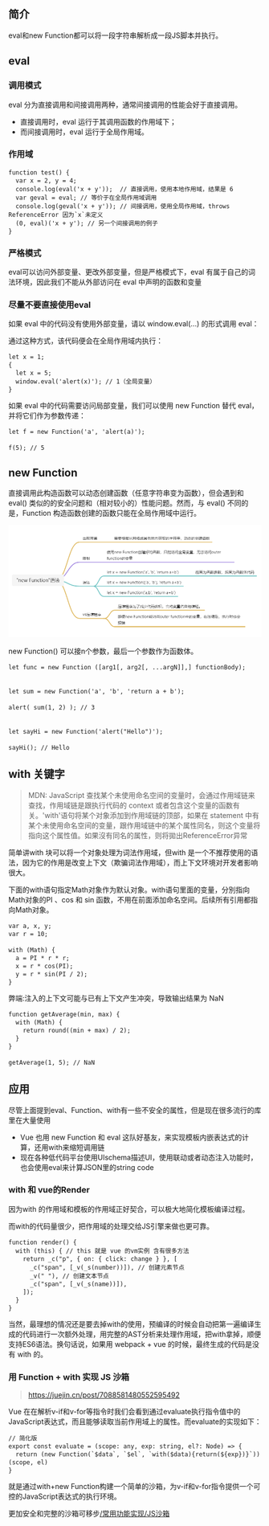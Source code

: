 
## 简介

eval和new Function都可以将一段字符串解析成一段JS脚本并执行。

## eval

### 调用模式
eval 分为直接调用和间接调用两种，通常间接调用的性能会好于直接调用。

- 直接调用时，eval 运行于其调用函数的作用域下；
- 而间接调用时，eval 运行于全局作用域。

### 作用域
```tsx
function test() {
  var x = 2, y = 4;
  console.log(eval('x + y'));  // 直接调用，使用本地作用域，结果是 6
  var geval = eval; // 等价于在全局作用域调用
  console.log(geval('x + y')); // 间接调用，使用全局作用域，throws ReferenceError 因为`x`未定义
  (0, eval)('x + y'); // 另一个间接调用的例子
​}
```

### 严格模式

eval可以访问外部变量、更改外部变量，但是严格模式下，eval 有属于自己的词法环境，因此我们不能从外部访问在 eval 中声明的函数和变量

### 尽量不要直接使用eval

如果 eval 中的代码没有使用外部变量，请以 window.eval(...) 的形式调用 eval：

通过这种方式，该代码便会在全局作用域内执行：

```tsx
let x = 1;
{
  let x = 5;
  window.eval('alert(x)'); // 1（全局变量）
}
```
如果 eval 中的代码需要访问局部变量，我们可以使用 new Function 替代 eval，并将它们作为参数传递：

```tsx
let f = new Function('a', 'alert(a)');

f(5); // 5
```

## new Function

直接调用此构造函数可以动态创建函数（任意字符串变为函数），但会遇到和 eval() 类似的的安全问题和（相对较小的）性能问题。然而，与 eval() 不同的是，Function 构造函数创建的函数只能在全局作用域中运行。

![](./img/Function思维导图.png)

new Function() 可以接n个参数，最后一个参数作为函数体。
```tsx
let func = new Function ([arg1[, arg2[, ...argN]],] functionBody);


let sum = new Function('a', 'b', 'return a + b');

alert( sum(1, 2) ); // 3


let sayHi = new Function('alert("Hello")');

sayHi(); // Hello
```

## with 关键字
> MDN: JavaScript 查找某个未使用命名空间的变量时，会通过作用域链来查找，作用域链是跟执行代码的 context 或者包含这个变量的函数有关。'with'语句将某个对象添加到作用域链的顶部，如果在 statement 中有某个未使用命名空间的变量，跟作用域链中的某个属性同名，则这个变量将指向这个属性值。如果沒有同名的属性，则将拋出ReferenceError异常

简单讲with 块可以将一个对象处理为词法作用域，但with 是一个不推荐使用的语法，因为它的作用是改变上下文（欺骗词法作用域），而上下文环境对开发者影响很大。

下面的with语句指定Math对象作为默认对象。with语句里面的变量，分別指向Math对象的PI 、cos 和 sin 函数，不用在前面添加命名空间。后续所有引用都指向Math对象。

```tsx
var a, x, y;
var r = 10;

with (Math) {
  a = PI * r * r;
  x = r * cos(PI);
  y = r * sin(PI / 2);
}
```
弊端:注入的上下文可能与已有上下文产生冲突，导致输出结果为 NaN
```tsx
function getAverage(min, max) {
  with (Math) {
    return round((min + max) / 2);
  }
}

getAverage(1, 5); // NaN
```

## 应用

尽管上面提到eval、Function、with有一些不安全的属性，但是现在很多流行的库里在大量使用
- Vue 也用 new Function 和 eval 这队好基友，来实现模板内嵌表达式的计算，还用with来缩短调用链
- 现在各种低代码平台使用UIschema描述UI，使用联动或者动态注入功能时，也会使用eval来计算JSON里的string code

### with 和 vue的Render

因为with 的作用域和模板的作用域正好契合，可以极大地简化模板编译过程。

而with的代码量很少，把作用域的处理交给JS引擎来做也更可靠。


```tsx
function render() {
  with (this) { // this 就是 vue 的vm实例 含有很多方法
    return _c("p", { on: { click: change } }, [
      _c("span", [_v(_s(number))]), // 创建元素节点
      _v(" "), // 创建文本节点
      _c("span", [_v(_s(name))]),
    ]);
  }
}
```

当然，最理想的情况还是要去掉with的使用，预编译的时候会自动把第一遍编译生成的代码进行一次额外处理，用完整的AST分析来处理作用域，把with拿掉，顺便支持ES6语法。换句话说，如果用 webpack + vue 的时候，最终生成的代码是没有 with 的。

### 用  Function + with 实现 JS 沙箱
> https://juejin.cn/post/7088581480552595492

Vue 在在解析v-if和v-for等指令时我们会看到通过evaluate执行指令值中的JavaScript表达式，而且能够读取当前作用域上的属性。而evaluate的实现如下：

```tsx
// 简化版
export const evaluate = (scope: any, exp: string, el?: Node) => {
  return (new Function(`$data`, `$el`, `with($data){return(${exp})}`))(scope, el)
}
```
就是通过with+new Function构建一个简单的沙箱，为v-if和v-for指令提供一个可控的JavaScript表达式的执行环境。

更加安全和完整的沙箱可移步[/常用功能实现/JS沙箱](../../编程练习/常用功能实现/JS沙箱/README.md)